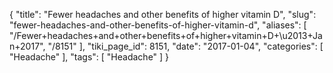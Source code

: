 {
    "title": "Fewer headaches and other benefits of higher vitamin D",
    "slug": "fewer-headaches-and-other-benefits-of-higher-vitamin-d",
    "aliases": [
        "/Fewer+headaches+and+other+benefits+of+higher+vitamin+D+\u2013+Jan+2017",
        "/8151"
    ],
    "tiki_page_id": 8151,
    "date": "2017-01-04",
    "categories": [
        "Headache"
    ],
    "tags": [
        "Headache"
    ]
}
